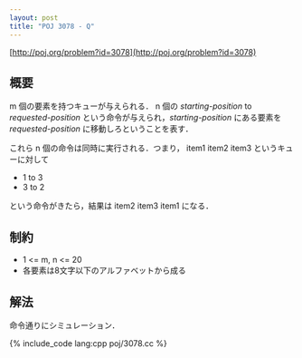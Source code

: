 ```yaml
---
layout: post
title: "POJ 3078 - Q"
---
```

[http://poj.org/problem?id=3078](http://poj.org/problem?id=3078)

## 概要
m 個の要素を持つキューが与えられる．
n 個の _starting-position_ to _requested-position_ という命令が与えられ，_starting-position_ にある要素を _requested-position_ に移動しろということを表す．

これら n 個の命令は同時に実行される．つまり，
    item1 item2 item3
というキューに対して

- 1 to 3
- 3 to 2

という命令がきたら，結果は
    item2 item3 item1
になる．

## 制約
- 1 <= m, n <= 20
- 各要素は8文字以下のアルファベットから成る

## 解法
命令通りにシミュレーション．

{% include_code lang:cpp poj/3078.cc %}
